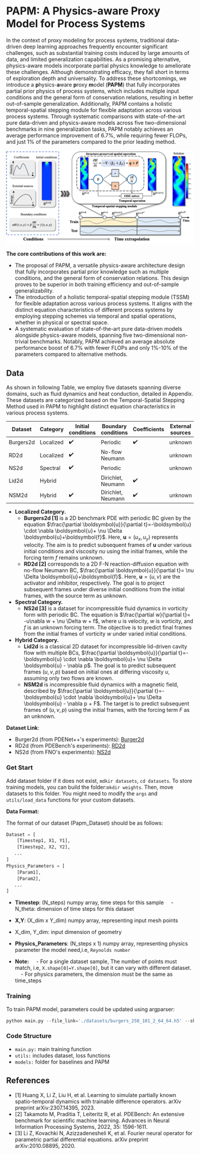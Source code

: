 # PAPM: A Physics-aware Proxy Model for Process Systems

In the context of proxy modeling for process systems, traditional data-driven deep learning approaches frequently encounter significant challenges, such as substantial training costs induced by large amounts of data, and limited generalization capabilities.
As a promising alternative, physics-aware models incorporate partial physics knowledge to ameliorate these challenges.
Although demonstrating efficacy, they fall short in terms of exploration depth and universality.
To address these shortcomings, we introduce a **p**hysics-**a**ware **p**roxy **m**odel (**PAPM**) that fully incorporates partial prior physics of process systems, which includes multiple input conditions and the general form of conservation relations, resulting in better out-of-sample generalization.
Additionally, PAPM contains a holistic temporal-spatial stepping module for flexible adaptation across various process systems.
Through systematic comparisons with state-of-the-art pure data-driven and physics-aware models across five two-dimensional benchmarks in nine generalization tasks, PAPM notably achieves an average performance improvement of 6.7\%, while requiring fewer FLOPs, and just 1\% of the parameters compared to the prior leading method.


![](fig/pipline.jpg)

**The core contributions of this work are:**
- The proposal of PAPM, a versatile physics-aware architecture design that fully incorporates partial prior knowledge such as multiple conditions, and the general form of conservation relations. This design proves to be superior in both training efficiency and out-of-sample generalizability.
- The introduction of a holistic temporal-spatial stepping module (TSSM) for flexible adaptation across various process systems. It aligns with the distinct equation characteristics of different process systems by employing stepping schemes via temporal and spatial operations, whether in physical or spectral space.
- A systematic evaluation of state-of-the-art pure data-driven models alongside physics-aware models, spanning five two-dimensional non-trivial benchmarks. Notably, PAPM achieved an average absolute performance boost of 6.7\% with fewer FLOPs and only 1\%-10\% of the parameters compared to alternative methods.
  
## Data
As shown in following Table, we employ five datasets spanning diverse domains, such as fluid dynamics and heat conduction, detailed in Appendix. These datasets are categorized based on the Temporal-Spatial Stepping Method used in PAPM to highlight distinct equation characteristics in various process systems.

| Dataset    | Category    | Initial conditions | Boundary conditions    | Coefficients    | External sources    |
|------------|-------------|--------------------|-------------------------|-----------------|----------------------|
| Burgers2d  | Localized   | ✔️                  | Periodic                | ✔️               | unknown              |
| RD2d       | Localized   | ✔️                  | No-flow Neumann         |                 | unknown              |
| NS2d       | Spectral    | ✔️                  | Periodic                |                 | unknown              |
| Lid2d      | Hybrid      |                    | Dirichlet, Neumann      | ✔️               |                      |
| NSM2d      | Hybrid      | ✔️                  | Dirichlet, Neumann      | ✔️               | unknown              |

- **Localized Category.**
  - **Burgers2d [1]** is a 2D benchmark PDE with periodic BC given by the equation $\frac{\partial \boldsymbol{u}}{\partial t}=-\boldsymbol{u} \cdot \nabla \boldsymbol{u}+ \nu \Delta \boldsymbol{u}+\boldsymbol{f}$. Here, $\boldsymbol{u}=(u_x, u_y)$ represents velocity. The aim is to predict subsequent frames of $\boldsymbol{u}$ under various initial conditions and viscosity $nu$ using the initial frames, while the forcing term $f$ remains unknown.
  - **RD2d [2]** corresponds to a 2D F-N reaction-diffusion equation with no-flow Neumann BC, $\frac{\partial \boldsymbol{u}}{\partial t}= \nu \Delta \boldsymbol{u}+\boldsymbol{f}$. Here, $\boldsymbol{u}=(u, v)$ are the activator and inhibitor, respectively. The goal is to project subsequent frames under diverse initial conditions from the initial frames, with the source term as unknown.
- **Spectral Category.**
  - **NS2d [3]** is a dataset for incompressible fluid dynamics in vorticity form with periodic BC. The equation is $\frac{\partial w}{\partial t}= -u\nabla w + \nu \Delta w + f$, where $u$ is velocity, $w$ is vorticity, and $f$ is an unknown forcing term. The objective is to predict final frames from the initial frames of vorticity $w$ under varied initial conditions.
- **Hybrid Category.**
  - **Lid2d** is a classical 2D dataset for incompressible lid-driven cavity flow with multiple BCs, $\frac{\partial \boldsymbol{u}}{\partial t}=-\boldsymbol{u} \cdot \nabla \boldsymbol{u}+ \nu \Delta \boldsymbol{u} - \nabla p$. The goal is to predict subsequent frames $(u,v,p)$ based on initial ones at differing viscosity $u$, assuming only two flows are known.
  - **NSM2d** is incompressible fluid dynamics with a magnetic field, described by $\frac{\partial \boldsymbol{u}}{\partial t}=-\boldsymbol{u} \cdot \nabla \boldsymbol{u}+ \nu \Delta \boldsymbol{u} - \nabla p + F$. The target is to predict subsequent frames of $(u,v,p)$ using the initial frames, with the forcing term $F$ as an unknown.

**Dataset Link**:
- Burger2d (from PDENet++'s experiments): [Burger2d](https://arxiv.org/abs/2307.14395)
- RD2d (from PDEBench's experiments): [RD2d](https://darus.uni-stuttgart.de/file.xhtml?fileId=133017&version=5.0)
- NS2d (from FNO's experiments):  [NS2d](https://drive.google.com/drive/folders/1UnbQh2WWc6knEHbLn-ZaXrKUZhp7pjt-)

### Get Start

Add dataset folder if it does not exist, ``mdkir datasets``, ``cd datasets``. To store training models, you can build the folder:``mkdir weights``. Then, move datasets to this folder. You might need to modify the `args` and `utils/load_data` functions for your custom datasets. 

**Data Format:**

The format of our dataset (Papm_Dataset) should be as follows:

```python
Dataset = [
    [Timestep1, X1, Y1],
    [Timestep2, X2, Y2],
   ...
]
Physics_Parameters = [
    [Param1],
    [Param2],
   ...
]

```
- **Timestep**: (N_steps) numpy array, time steps for this sample
    - N_theta: dimension of time steps for this dataset 

- **X,Y**: (X_dim x Y_dim) numpy array, representing input mesh points
- X_dim, Y_dim: input dimension of geometry

- **Physics_Parameters**: (N_steps x 1) numpy array, representing physics parameter the model need,i.e, ``Reynolds number``

- **Note:**
    - For a single dataset sample, The number of points must match, i.e, ``X.shape[0]=Y.shape[0]``, but it can vary with different dataset.
    - For physics parameters, the dimension must be the same as time_steps


### Training

To train PAPM model, parameters could be updated using argparser:

```python
python main.py --file_link='./datasets/burgers_250_101_2_64_64.h5' --shuffle=True --model='papm' --gpu='cuda:0' --dataset='burgers' --train_bs=4 --val_bs=2 --seed=2024 --epoches=500 --test_accumulative_error=True
```

### Code Structure

- ``main.py:`` main training function
- ``utils:`` includes dataset, loss functions
- ``models:`` folder for baselines and PAPM


## References
- [1] Huang X, Li Z, Liu H, et al. Learning to simulate partially known spatio-temporal dynamics with trainable difference operators. arXiv preprint arXiv:2307.14395, 2023.
- [2] Takamoto M, Praditia T, Leiteritz R, et al. PDEBench: An extensive benchmark for scientific machine learning. Advances in Neural Information Processing Systems, 2022, 35: 1596-1611.
- [3] Li Z, Kovachki N, Azizzadenesheli K, et al. Fourier neural operator for parametric partial differential equations. arXiv preprint arXiv:2010.08895, 2020.
